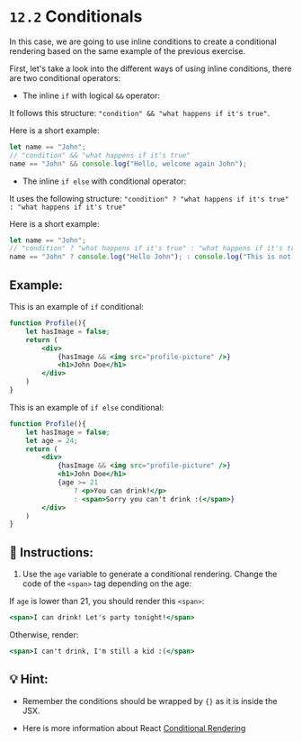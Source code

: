 # `12.2` Conditionals

In this case, we are going to use inline conditions to create a conditional rendering based on the same example of the previous exercise.

First, let's take a look into the different ways of using inline conditions, there are two conditional operators:

+ The inline `if` with logical `&&` operator:

It follows this structure: `"condition" && "what happens if it's true"`.

Here is a short example:

```js
let name == "John";
// "condition" && "what happens if it's true"
name == "John" && console.log("Hello, welcome again John");
```

+ The inline `if else` with conditional operator:

It uses the following structure: `"condition" ? "what happens if it's true" : "what happens if it's true"`

Here is a short example:

```js
let name == "John";
// "condition" ? "what happens if it's true" : "what happens if it's true"
name == "John" ? console.log("Hello John"); : console.log("This is not John")
```

## Example:

This is an example of `if` conditional:

```jsx
function Profile(){
    let hasImage = false;
    return (
        <div>
            {hasImage && <img src="profile-picture" />}
            <h1>John Doe</h1>
        </div>
    )
}
```

This is an example of `if else` conditional:

```jsx
function Profile(){
    let hasImage = false;
    let age = 24;
    return (
        <div>
            {hasImage && <img src="profile-picture" />}
            <h1>John Doe</h1>
            {age >= 21 
                ? <p>You can drink!</p> 
                : <span>Sorry you can't drink :(</span>}
        </div>
    )
}
```

## 📝 Instructions:

1. Use the `age` variable to generate a conditional rendering. Change the code of the `<span>` tag depending on the age:

If `age` is lower than 21, you should render this `<span>`:

```jsx
<span>I can drink! Let's party tonight!</span>
```

Otherwise, render:

```jsx
<span>I can't drink, I'm still a kid :(</span>
```

## 💡 Hint:

+ Remember the conditions should be wrapped by `{}` as it is inside the JSX.

+ Here is more information about React [Conditional Rendering](https://reactjs.org/docs/conditional-rendering.html)